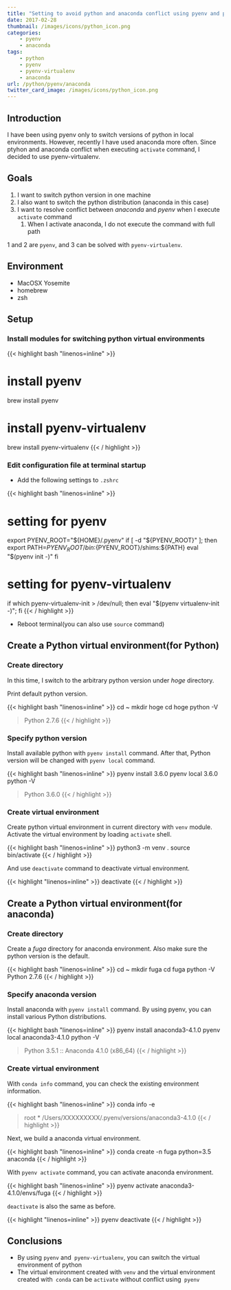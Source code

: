 ```yaml
---
title: "Setting to avoid python and anaconda conflict using pyenv and pyenv-virtualenv"
date: 2017-02-28
thumbnail: /images/icons/python_icon.png
categories:
    - pyenv
    - anaconda
tags:
    - python
    - pyenv
    - pyenv-virtualenv
    - anaconda
url: /python/pyenv/anaconda
twitter_card_image: /images/icons/python_icon.png
---
```

## Introduction

I have been using pyenv only to switch versions of python in local environments.
However, recently I have used anaconda more often.
Since ptyhon and anaconda conflict when executing `activate` command, I decided to use pyenv-virtualenv.

## Goals
1. I want to switch python version in one machine
1. I also want to switch the python distribution (anaconda in this case)
1. I want to resolve conflict between *anaconda* and *pyenv* when I execute `activate` command
    1. When I activate anaconda, I do not execute the command with full path

1 and 2 are `pyenv`, and 3 can be solved with `pyenv-virtualenv`.

## Environment
* MacOSX Yosemite
* homebrew
* zsh

## Setup
### Install modules for switching python virtual environments

{{< highlight bash "linenos=inline" >}}
# install pyenv
brew install pyenv
# install pyenv-virtualenv
brew install pyenv-virtualenv
{{< / highlight >}}

### Edit configuration file at terminal startup

* Add the following settings to `.zshrc`

{{< highlight bash "linenos=inline" >}}
# setting for pyenv
export PYENV_ROOT="${HOME}/.pyenv"
if [ -d "${PYENV_ROOT}" ]; then
    export PATH=${PYENV_ROOT}/bin:${PYENV_ROOT}/shims:${PATH}
    eval "$(pyenv init -)"
fi
# setting for pyenv-virtualenv
if which pyenv-virtualenv-init > /dev/null; then eval "$(pyenv virtualenv-init -)"; fi
{{< / highlight >}}

* Reboot terminal(you can also use `source` command)

## Create a Python virtual environment(for Python)
### Create directory

In this time, I switch to the arbitrary python version under *hoge* directory.

Print default python version.

{{< highlight bash "linenos=inline" >}}
cd ~
mkdir hoge
cd hoge
python -V
> Python 2.7.6
{{< / highlight >}}

### Specify python version

Install available python with `pyenv install` command.
After that, Python version will be changed with `pyenv local` command.

{{< highlight bash "linenos=inline" >}}
pyenv install 3.6.0
pyenv local 3.6.0
python -V
> Python 3.6.0
{{< / highlight >}}

### Create virtual environment

Create python virtual environment in current directory with `venv` module.
Activate the virtual environment by loading `activate` shell.

{{< highlight bash "linenos=inline" >}}
python3 -m venv .
source bin/activate
{{< / highlight >}}

And use `deactivate` command to deactivate virtual environment.

{{< highlight "linenos=inline" >}}
deactivate
{{< / highlight >}}

## Create a Python virtual environment(for anaconda)
### Create directory

Create a *fuga* directory for anaconda environment.
Also make sure the python version is the default.

{{< highlight bash "linenos=inline" >}}
cd ~
mkdir fuga
cd fuga
python -V
Python 2.7.6
{{< / highlight >}}

### Specify anaconda version

Install anaconda with `pyenv install` command.
By using pyenv, you can install various Python distributions.

{{< highlight bash "linenos=inline" >}}
pyenv install anaconda3-4.1.0
pyenv local anaconda3-4.1.0
python -V
> Python 3.5.1 :: Anaconda 4.1.0 (x86_64)
{{< / highlight >}}

### Create virtual environment
With `conda info` command, you can check the existing environment information.

{{< highlight bash "linenos=inline" >}}
conda info -e
> root                  *  /Users/XXXXXXXXX/.pyenv/versions/anaconda3-4.1.0
{{< / highlight >}}

Next, we build a anaconda virtual environment.

{{< highlight bash "linenos=inline" >}}
conda create -n fuga python=3.5 anaconda
{{< / highlight >}}

With `pyenv activate` command, you can activate anaconda environment.

{{< highlight bash "linenos=inline" >}}
pyenv activate anaconda3-4.1.0/envs/fuga
{{< / highlight >}}

`deactivate` is also the same as before.

{{< highlight "linenos=inline" >}}
pyenv deactivate
{{< / highlight >}}

## Conclusions

* By using `pyenv` and` pyenv-virtualenv`, you can switch the virtual environment of python
* The virtual environment created with `venv` and the virtual environment created with` conda` can be `activate` without conflict using` pyenv`
